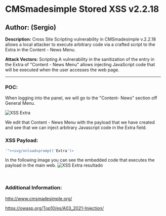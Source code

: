 # CMSmadesimple Stored XSS v2.2.18

## Author: (Sergio)

**Description:** Cross Site Scripting vulnerability in CMSmadesimple v.2.2.18 allows a local attacker to execute arbitrary code via a crafted script to the Extra in the Content - News Menu.

**Attack Vectors:** Scripting A vulnerability in the sanitization of the entry in the Extra of "Content - News Menu" allows injecting JavaScript code that will be executed when the user accesses the web page.

---

### POC:


When logging into the panel, we will go to the "Content- News" section off General Menu.

![XSS Extra](https://github.com/sromanhu/CMSmadesimple-Stored-XSS---News---Extra/assets/87250597/ae383f20-3b6d-4d8f-9281-90abc17c7693)






We edit that Content - News Menu with the payload that we have created and see that we can inject arbitrary Javascript code in the Extra field.


### XSS Payload:

```js
'"><svg/onload=prompt('Extra')>
```


In the following image you can see the embedded code that executes the payload in the main web.
![XSS Extra resultado](https://github.com/sromanhu/CMSmadesimple-Stored-XSS---News---Extra/assets/87250597/9e67fc96-6d82-43a4-8264-18f58805e4c7)







</br>

### Additional Information:
http://www.cmsmadesimple.org/

https://owasp.org/Top10/es/A03_2021-Injection/
